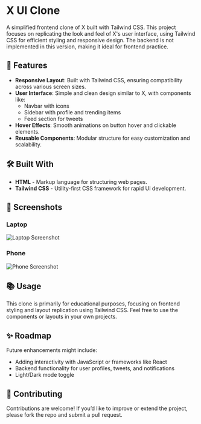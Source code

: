 # X UI Clone

A simplified frontend clone of X built with Tailwind CSS. This project focuses on replicating the look and feel of X's user interface, using Tailwind CSS for efficient styling and responsive design. The backend is not implemented in this version, making it ideal for frontend practice.

## 🚀 Features

- **Responsive Layout**: Built with Tailwind CSS, ensuring compatibility across various screen sizes.
- **User Interface**: Simple and clean design similar to X, with components like:
  - Navbar with icons
  - Sidebar with profile and trending items
  - Feed section for tweets
- **Hover Effects**: Smooth animations on button hover and clickable elements.
- **Reusable Components**: Modular structure for easy customization and scalability.

## 🛠️ Built With

- **HTML** - Markup language for structuring web pages.
- **Tailwind CSS** - Utility-first CSS framework for rapid UI development.

## 📸 Screenshots

### Laptop
![Laptop Screenshot](https://github.com/user-attachments/assets/a040d922-bde5-403f-a11e-4a1f912d67a3)

### Phone
![Phone Screenshot](https://github.com/user-attachments/assets/0ac3af72-056d-4af3-bf3b-232ff6d947bb)

## 📚 Usage

This clone is primarily for educational purposes, focusing on frontend styling and layout replication using Tailwind CSS. Feel free to use the components or layouts in your own projects.

## ✨ Roadmap

Future enhancements might include:
- Adding interactivity with JavaScript or frameworks like React
- Backend functionality for user profiles, tweets, and notifications
- Light/Dark mode toggle

## 🤝 Contributing

Contributions are welcome! If you’d like to improve or extend the project, please fork the repo and submit a pull request.
